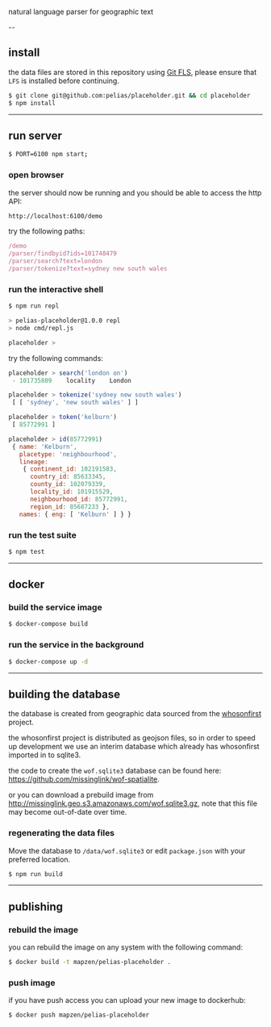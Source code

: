 
natural language parser for geographic text

--

## install

the data files are stored in this repository using [Git FLS](https://git-lfs.github.com/), please ensure that `LFS` is installed before continuing.

```bash
$ git clone git@github.com:pelias/placeholder.git && cd placeholder
$ npm install
```

---

## run server

```bash
$ PORT=6100 npm start;
```

### open browser

the server should now be running and you should be able to access the http API:

```bash
http://localhost:6100/demo
```

try the following paths:

```javascript
/demo
/parser/findbyid?ids=101748479
/parser/search?text=london
/parser/tokenize?text=sydney new south wales
```

### run the interactive shell

```bash
$ npm run repl

> pelias-placeholder@1.0.0 repl
> node cmd/repl.js

placeholder >
```

try the following commands:

```javascript
placeholder > search('london on')
 - 101735809	locality 	London

placeholder > tokenize('sydney new south wales')
 [ [ 'sydney', 'new south wales' ] ]

placeholder > token('kelburn')
 [ 85772991 ]

placeholder > id(85772991)
 { name: 'Kelburn',
   placetype: 'neighbourhood',
   lineage:
    { continent_id: 102191583,
      country_id: 85633345,
      county_id: 102079339,
      locality_id: 101915529,
      neighbourhood_id: 85772991,
      region_id: 85687233 },
   names: { eng: [ 'Kelburn' ] } }
```

### run the test suite

```bash
$ npm test
```

---

## docker

### build the service image

```bash
$ docker-compose build
```

### run the service in the background

```bash
$ docker-compose up -d
```

---

## building the database

the database is created from geographic data sourced from the [whosonfirst](https://whosonfirst.mapzen.com/) project.

the whosonfirst project is distributed as geojson files, so in order to speed up development we use an interim database which already has whosonfirst imported in to sqlite3.

the code to create the `wof.sqlite3` database can be found here: https://github.com/missinglink/wof-spatialite.

or you can download a prebuild image from http://missinglink.geo.s3.amazonaws.com/wof.sqlite3.gz, note that this file may become out-of-date over time.

### regenerating the data files

Move the database to `/data/wof.sqlite3` or edit `package.json` with your preferred location.

```bash
$ npm run build
```

---

## publishing

### rebuild the image

you can rebuild the image on any system with the following command:

```bash
$ docker build -t mapzen/pelias-placeholder .
```

### push image

if you have push access you can upload your new image to dockerhub:

```bash
$ docker push mapzen/pelias-placeholder
```
